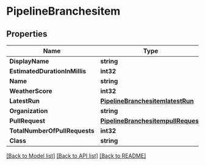 # PipelineBranchesitem

## Properties
Name | Type | Description | Notes
------------ | ------------- | ------------- | -------------
**DisplayName** | **string** |  | [optional] 
**EstimatedDurationInMillis** | **int32** |  | [optional] 
**Name** | **string** |  | [optional] 
**WeatherScore** | **int32** |  | [optional] 
**LatestRun** | [**PipelineBranchesitemlatestRun**](PipelineBranchesitemlatestRun.md) |  | [optional] 
**Organization** | **string** |  | [optional] 
**PullRequest** | [**PipelineBranchesitempullRequest**](PipelineBranchesitempullRequest.md) |  | [optional] 
**TotalNumberOfPullRequests** | **int32** |  | [optional] 
**Class** | **string** |  | [optional] 

[[Back to Model list]](../README.md#documentation-for-models) [[Back to API list]](../README.md#documentation-for-api-endpoints) [[Back to README]](../README.md)


